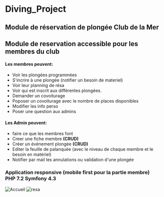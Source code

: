 # Diving_Project
## Module de réservation de plongée Club de la Mer

## Module de reservation accessible pour les membres du club
#### Les membres peuvent:
- Voir les plongées programmées
- S'incrire à une plongée (notifier un besoin de materiel)
- Voir leur planning de résa
- Voir qui est inscrit aux différentes plongées.
- Demander un covoiturage
- Poposer un covoiturage avec le nombre de places disponibles
- Modifier les info perso
- Poser une question aux admins

#### Les Admin peuvent:
- faire ce que les membres font
- Creer une fiche membre **(CRUD)**
- Créer un événement plongée **(CRUD)**
- Editer la feuille de palanquée (avec le niveau de chaque membre et le besoin en matériel)
- Notifier par mail les annulations ou validation d'une plongée


### Application responsive (mobile first pour la partie membre) **PHP 7.2 Symfony 4.3**
![Accueil](https://user-images.githubusercontent.com/51120114/75253434-d2d8c800-57de-11ea-8c8b-2e15aa785bc5.png)
![resa](https://user-images.githubusercontent.com/51120114/75253465-dc623000-57de-11ea-8238-b789ee413ab7.png)
